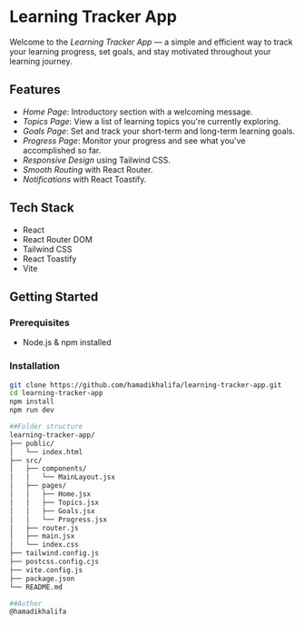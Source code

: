 # Learning Tracker App

Welcome to the *Learning Tracker App* — a simple and efficient way to track your learning progress, set goals, and stay motivated throughout your learning journey.


## Features

- *Home Page*: Introductory section with a welcoming message.
- *Topics Page*: View a list of learning topics you're currently exploring.
- *Goals Page*: Set and track your short-term and long-term learning goals.
- *Progress Page*: Monitor your progress and see what you've accomplished so far.
- *Responsive Design* using Tailwind CSS.
- *Smooth Routing* with React Router.
- *Notifications* with React Toastify.

## Tech Stack

- React
- React Router DOM
- Tailwind CSS
- React Toastify
- Vite

## Getting Started

### Prerequisites

- Node.js & npm installed

### Installation

```bash
git clone https://github.com/hamadikhalifa/learning-tracker-app.git
cd learning-tracker-app
npm install
npm run dev

##Folder structure
learning-tracker-app/
├── public/
│   └── index.html
├── src/
│   ├── components/
│   │   └── MainLayout.jsx
│   ├── pages/
│   │   ├── Home.jsx
│   │   ├── Topics.jsx
│   │   ├── Goals.jsx
│   │   └── Progress.jsx
│   ├── router.js
│   ├── main.jsx
│   └── index.css
├── tailwind.config.js
├── postcss.config.cjs
├── vite.config.js
├── package.json
└── README.md

##Author
@hamadikhalifa
